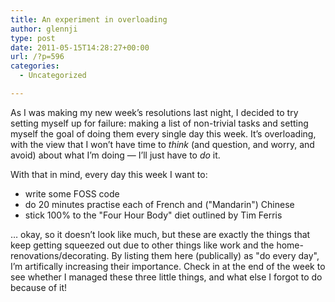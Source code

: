 ```yaml
---
title: An experiment in overloading
author: glennji
type: post
date: 2011-05-15T14:28:27+00:00
url: /?p=596
categories:
  - Uncategorized

---
```

As I was making my new week&#8217;s resolutions last night, I decided to try setting myself up for failure: making a list of non-trivial tasks and setting myself the goal of doing them every single day this week. It&#8217;s overloading, with the view that I won&#8217;t have time to _think_ (and question, and worry, and avoid) about what I&#8217;m doing &#8212; I&#8217;ll just have to _do_ it.

With that in mind, every day this week I want to:

  * write some FOSS code
  * do 20 minutes practise each of French and ("Mandarin") Chinese
  * stick 100% to the "Four Hour Body" diet outlined by Tim Ferris

&#8230; okay, so it doesn&#8217;t look like much, but these are exactly the things that keep getting squeezed out due to other things like work and the home-renovations/decorating. By listing them here (publically) as "do every day", I&#8217;m artifically increasing their importance. Check in at the end of the week to see whether I managed these three little things, and what else I forgot to do because of it!
